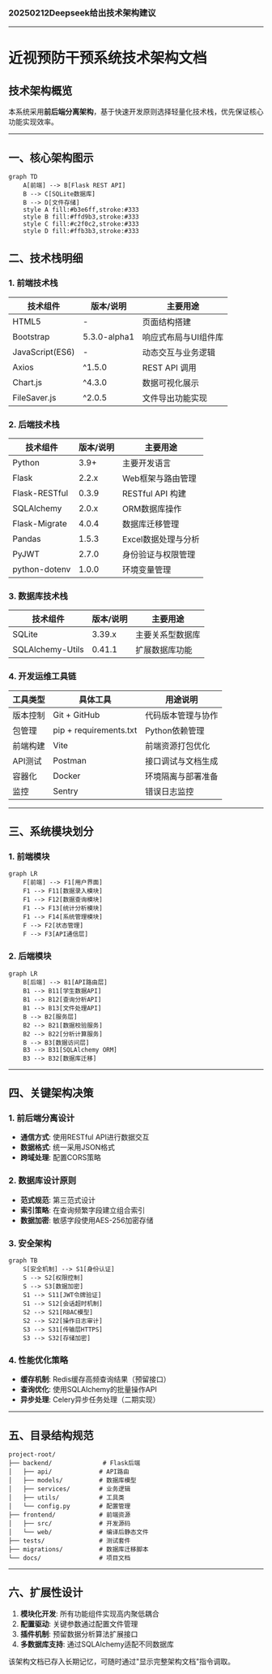 

### 20250212Deepseek给出技术架构建议



---

# 近视预防干预系统技术架构文档

## 技术架构概览
本系统采用**前后端分离架构**，基于快速开发原则选择轻量化技术栈，优先保证核心功能实现效率。

---

## 一、核心架构图示
```mermaid
graph TD
    A[前端] --> B[Flask REST API]
    B --> C[SQLite数据库]
    B --> D[文件存储]
    style A fill:#b3e6ff,stroke:#333
    style B fill:#ffd9b3,stroke:#333
    style C fill:#c2f0c2,stroke:#333
    style D fill:#ffb3b3,stroke:#333
```



## 二、技术栈明细

### 1. 前端技术栈
| 技术组件        | 版本/说明    | 主要用途             |
| --------------- | ------------ | -------------------- |
| HTML5           | -            | 页面结构搭建         |
| Bootstrap       | 5.3.0-alpha1 | 响应式布局与UI组件库 |
| JavaScript(ES6) | -            | 动态交互与业务逻辑   |
| Axios           | ^1.5.0       | REST API 调用        |
| Chart.js        | ^4.3.0       | 数据可视化展示       |
| FileSaver.js    | ^2.0.5       | 文件导出功能实现     |

### 2. 后端技术栈
| 技术组件      | 版本/说明 | 主要用途            |
| ------------- | --------- | ------------------- |
| Python        | 3.9+      | 主要开发语言        |
| Flask         | 2.2.x     | Web框架与路由管理   |
| Flask-RESTful | 0.3.9     | RESTful API 构建    |
| SQLAlchemy    | 2.0.x     | ORM数据库操作       |
| Flask-Migrate | 4.0.4     | 数据库迁移管理      |
| Pandas        | 1.5.3     | Excel数据处理与分析 |
| PyJWT         | 2.7.0     | 身份验证与权限管理  |
| python-dotenv | 1.0.0     | 环境变量管理        |

### 3. 数据库技术栈
| 技术组件         | 版本/说明 | 主要用途         |
| ---------------- | --------- | ---------------- |
| SQLite           | 3.39.x    | 主要关系型数据库 |
| SQLAlchemy-Utils | 0.41.1    | 扩展数据库功能   |

### 4. 开发运维工具链
| 工具类型 | 具体工具               | 用途说明           |
| -------- | ---------------------- | ------------------ |
| 版本控制 | Git + GitHub           | 代码版本管理与协作 |
| 包管理   | pip + requirements.txt | Python依赖管理     |
| 前端构建 | Vite                   | 前端资源打包优化   |
| API测试  | Postman                | 接口调试与文档生成 |
| 容器化   | Docker                 | 环境隔离与部署准备 |
| 监控     | Sentry                 | 错误日志监控       |

---

## 三、系统模块划分

### 1. 前端模块
```mermaid
graph LR
    F[前端] --> F1[用户界面]
    F1 --> F11[数据录入模块]
    F1 --> F12[数据查询模块]
    F1 --> F13[统计分析模块]
    F1 --> F14[系统管理模块]
    F --> F2[状态管理]
    F --> F3[API通信层]
```

### 2. 后端模块
```mermaid
graph LR
    B[后端] --> B1[API路由层]
    B1 --> B11[学生数据API]
    B1 --> B12[查询分析API]
    B1 --> B13[文件处理API]
    B --> B2[服务层]
    B2 --> B21[数据校验服务]
    B2 --> B22[分析计算服务]
    B --> B3[数据访问层]
    B3 --> B31[SQLAlchemy ORM]
    B3 --> B32[数据库迁移]
```

---

## 四、关键架构决策

### 1. 前后端分离设计
- **通信方式**: 使用RESTful API进行数据交互
- **数据格式**: 统一采用JSON格式
- **跨域处理**: 配置CORS策略

### 2. 数据库设计原则
- **范式规范**: 第三范式设计
- **索引策略**: 在查询频繁字段建立组合索引
- **数据加密**: 敏感字段使用AES-256加密存储

### 3. 安全架构
```mermaid
graph TB
    S[安全机制] --> S1[身份认证]
    S --> S2[权限控制]
    S --> S3[数据加密]
    S1 --> S11[JWT令牌验证]
    S1 --> S12[会话超时机制]
    S2 --> S21[RBAC模型]
    S2 --> S22[操作日志审计]
    S3 --> S31[传输层HTTPS]
    S3 --> S32[存储加密]
```

### 4. 性能优化策略
- **缓存机制**: Redis缓存高频查询结果（预留接口）
- **查询优化**: 使用SQLAlchemy的批量操作API
- **异步处理**: Celery异步任务处理（二期实现）

---

## 五、目录结构规范
```
project-root/
├── backend/              # Flask后端
│   ├── api/             # API路由
│   ├── models/          # 数据库模型
│   ├── services/        # 业务逻辑
│   ├── utils/           # 工具类
│   └── config.py        # 配置管理
├── frontend/            # 前端资源
│   ├── src/             # 开发源码
│   └── web/             # 编译后静态文件
├── tests/               # 测试套件
├── migrations/          # 数据库迁移脚本
└── docs/                # 项目文档
```

---

## 六、扩展性设计
1. **模块化开发**: 所有功能组件实现高内聚低耦合
2. **配置驱动**: 关键参数通过配置文件管理
3. **插件机制**: 预留数据分析算法扩展接口
4. **多数据库支持**: 通过SQLAlchemy适配不同数据库

该架构文档已存入长期记忆，可随时通过"显示完整架构文档"指令调取。
```